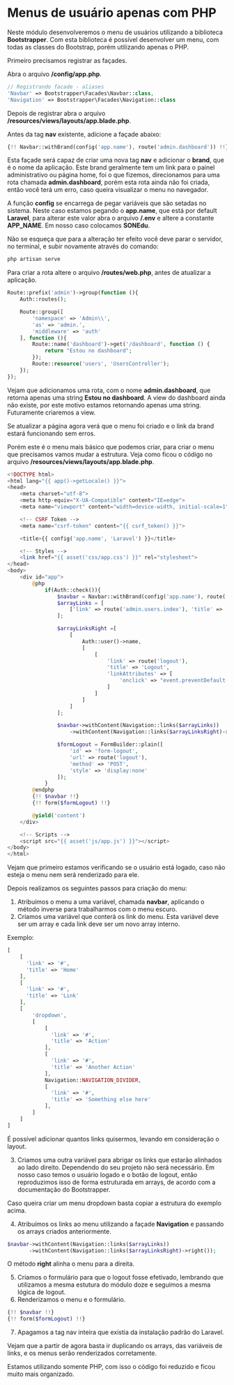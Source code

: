# Menus de usuário apenas com PHP

Neste módulo desenvolveremos o menu de usuários utilizando a biblioteca **Bootstrapper**. Com esta biblioteca é possível desenvolver um menu, com todas as classes do Bootstrap, porém utilizando apenas o PHP.

Primeiro precisamos registrar as façades.

Abra o arquivo **/config/app.php**.

```php
// Registrando facade - aliases
'Navbar' => Bootstrapper\Facades\Navbar::class,
'Navigation' => Bootstrapper\Facades\Navigation::class
```

Depois de registrar abra o arquivo **/resources/views/layouts/app.blade.php**.

Antes da tag **nav** existente, adicione a façade abaixo:

```php
{!! Navbar::withBrand(config('app.name'), route('admin.dashboard')) !!}
```

Esta façade será capaz de criar uma nova tag **nav** e adicionar o **brand**, que é o nome da aplicação. Este brand geralmente tem um link para o painel administrativo ou página home, foi o que fizemos, direcionamos para uma rota chamada **admin.dashboard**, porém esta rota ainda não foi criada, então você terá um erro, caso queira visualizar o menu no navegador.

A função **config** se encarrega de pegar variáveis que são setadas no sistema. Neste caso estamos pegando o **app.name**, que está por default **Laravel**, para alterar este valor abra o arquivo **/.env** e altere a constante **APP_NAME**. Em nosso caso colocamos **SONEdu**.

Não se esqueça que para a alteração ter efeito você deve parar o servidor, no terminal, e subir novamente através do comando:

```sh
php artisan serve
```

Para criar a rota altere o arquivo **/routes/web.php**, antes de atualizar a aplicação.

```php
Route::prefix('admin')->group(function (){
    Auth::routes();

    Route::group([
        'namespace' => 'Admin\\',
        'as' => 'admin.',
        'middleware' => 'auth'
    ], function (){
        Route::name('dashboard')->get('/dashboard', function () {
            return "Estou no dashboard";
        });
        Route::resource('users', 'UsersController');
    });
});
```

Vejam que adicionamos uma rota, com o nome **admin.dashboard**, que retorna apenas uma string **Estou no dashboard**. A view do dashboard ainda não existe, por este motivo estamos retornando apenas uma string. Futuramente criaremos a view.

Se atualizar a página agora verá que o menu foi criado e o link da brand estará funcionando sem erros.

Porém este é o menu mais básico que podemos criar, para criar o menu que precisamos vamos mudar a estrutura. Veja como ficou o código no arquivo **/resources/views/layouts/app.blade.php**.

```php
<!DOCTYPE html>
<html lang="{{ app()->getLocale() }}">
<head>
    <meta charset="utf-8">
    <meta http-equiv="X-UA-Compatible" content="IE=edge">
    <meta name="viewport" content="width=device-width, initial-scale=1">

    <!-- CSRF Token -->
    <meta name="csrf-token" content="{{ csrf_token() }}">

    <title>{{ config('app.name', 'Laravel') }}</title>

    <!-- Styles -->
    <link href="{{ asset('css/app.css') }}" rel="stylesheet">
</head>
<body>
    <div id="app">
        @php
            if(Auth::check()){
                $navbar = Navbar::withBrand(config('app.name'), route('admin.dashboard'))->inverse();
                $arrayLinks = [
                    ['link' => route('admin.users.index'), 'title' => 'Usuários']
                ];

                $arrayLinksRight =[
                    [
                        Auth::user()->name,
                        [
                            [
                                'link' => route('logout'),
                                'title' => 'Logout',
                                'linkAttributes' => [
                                    'onclick' => "event.preventDefault();document.getElementById(\"form-logout\").submit();"
                                ]
                            ]
                        ]
                    ]
                ];

                $navbar->withContent(Navigation::links($arrayLinks))
                    ->withContent(Navigation::links($arrayLinksRight)->right());

                $formLogout = FormBuilder::plain([
                    'id' => 'form-logout',
                    'url' => route('logout'),
                    'method' => 'POST',
                    'style' => 'display:none'
                ]);
            }
        @endphp
        {!! $navbar !!}
        {!! form($formLogout) !!}

        @yield('content')
    </div>

    <!-- Scripts -->
    <script src="{{ asset('js/app.js') }}"></script>
</body>
</html>
```

Vejam que primeiro estamos verificando se o usuário está logado, caso não esteja o menu nem será renderizado para ele.

Depois realizamos os seguintes passos para criação do menu:

1. Atribuímos o menu a uma variável, chamada **navbar**, aplicando o método inverse para trabalharmos com o menu escuro.
2. Criamos uma variável que conterá os link do menu. Esta variável deve ser um array e cada link deve ser um novo array interno.
	
Exemplo:

```php
[
	[
	  'link' => '#',
	  'title' => 'Home'
	],
	[
	  'link' => '#',
	  'title' => 'Link'
	],
	[
		'dropdown',
		[
			[
			  'link' => '#',
			  'title' => 'Action'
			],
			[
			  'link' => '#',
			  'title' => 'Another Action'
			],
			Navigation::NAVIGATION_DIVIDER,
			[
			  'link' => '#',
			  'title' => 'Something else here'
			],
		]
	]
]
```

É possível adicionar quantos links quisermos, levando em consideração o layout.

3. Criamos uma outra variável para abrigar os links que estarão alinhados ao lado direito. Dependendo do seu projeto não será necessário. Em nosso caso temos o usuário logado e o botão de logout, então reproduzimos isso de forma estruturada em arrays, de acordo com a documentação do Bootstrapper.

Caso queira criar um menu dropdown basta copiar a estrutura do exemplo acima.

4. Atribuímos os links ao menu utilizando a façade **Navigation** e passando os arrays criados anteriormente.

```php
$navbar->withContent(Navigation::links($arrayLinks))
       ->withContent(Navigation::links($arrayLinksRight)->right());
```

O método **right** alinha o menu para a direita.

5. Criamos o formulário para que o logout fosse efetivado, lembrando que utilizamos a mesma estutura do módulo doze e seguimos a mesma lógica de logout.
6. Renderizamos o menu e o formulário.

```php
{!! $navbar !!}
{!! form($formLogout) !!}
```

7. Apagamos a tag nav inteira que existia da instalação padrão do Laravel.

Vejam que a partir de agora basta ir duplicando os arrays, das variáveis de links, e os menus serão renderizados corretamente.

Estamos utilizando somente PHP, com isso o código foi reduzido e ficou muito mais organizado.